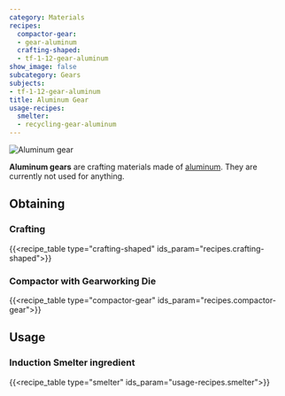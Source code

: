 ```yaml
---
category: Materials
recipes:
  compactor-gear:
  - gear-aluminum
  crafting-shaped:
  - tf-1-12-gear-aluminum
show_image: false
subcategory: Gears
subjects:
- tf-1-12-gear-aluminum
title: Aluminum Gear
usage-recipes:
  smelter:
  - recycling-gear-aluminum
---
```


![Aluminum gear](/images/docs/1.12/thermal-foundation/gear-aluminum.png)


**Aluminum gears** are crafting materials made of
[aluminum](../aluminum-ingot/). They are currently not used for anything.


Obtaining
---------

### Crafting
{{<recipe_table type="crafting-shaped" ids_param="recipes.crafting-shaped">}}

### Compactor with Gearworking Die
{{<recipe_table type="compactor-gear" ids_param="recipes.compactor-gear">}}


Usage
-----

### Induction Smelter ingredient
{{<recipe_table type="smelter" ids_param="usage-recipes.smelter">}}
